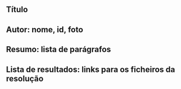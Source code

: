 ## Título 
## Autor: nome, id, foto
## Resumo: lista de parágrafos
## Lista de resultados: links para os ficheiros da resolução 

